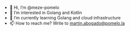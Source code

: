 - 👋 Hi, I’m @meze-pomelo
- 👀 I’m interested in Golang and Kotlin
- 🌱 I’m currently learning Golang and cloud infrastructure
- 📫 How to reach me? Write to martin.abogado@pomelo.la

<!---
meze-pomelo/meze-pomelo is a ✨ special ✨ repository because its `README.md` (this file) appears on your GitHub profile.
You can click the Preview link to take a look at your changes.
--->
